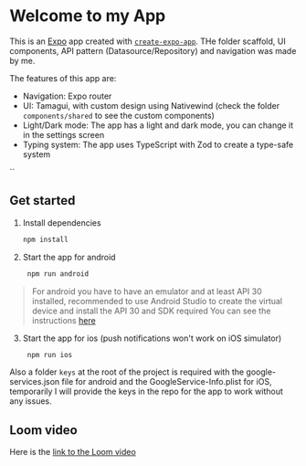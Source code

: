 # Welcome to my App

This is an [Expo](https://expo.dev) app created with [`create-expo-app`](https://www.npmjs.com/package/create-expo-app). THe folder scaffold, UI components, API pattern (Datasource/Repository) and navigation was made by me.

The features of this app are:
- Navigation: Expo router
- UI: Tamagui, with custom design using Nativewind (check the folder `components/shared` to see the custom components)
- Light/Dark mode: The app has a light and dark mode, you can change it in the settings screen
- Typing system: The app uses TypeScript with Zod to create a type-safe system

``

## Get started

1. Install dependencies

   ```bash
   npm install
   ```

2. Start the app for android

   ```bash
    npm run android
   ```

> For android you have to have an emulator and at least API 30 installed, recommended to use Android Studio to create the virtual device and install the API 30 and SDK required
> You can see the instructions [here](https://docs.expo.dev/get-started/set-up-your-environment/?mode=development-build&buildEnv=local#set-up-android-studio)

3. Start the app for ios (push notifications won't work on iOS simulator)

   ```bash
    npm run ios
   ```

Also a folder `keys` at the root of the project is required with the google-services.json file for android and the GoogleService-Info.plist for iOS, temporarily I will provide the keys in the repo for the app to work without any issues.

## Loom video

Here is the [link to the Loom video](https://www.loom.com/share/ca424cbdc2774fd08acde21be86e98c0?sid=6dbda562-ebdc-4432-aeea-8b842ebcc97e)